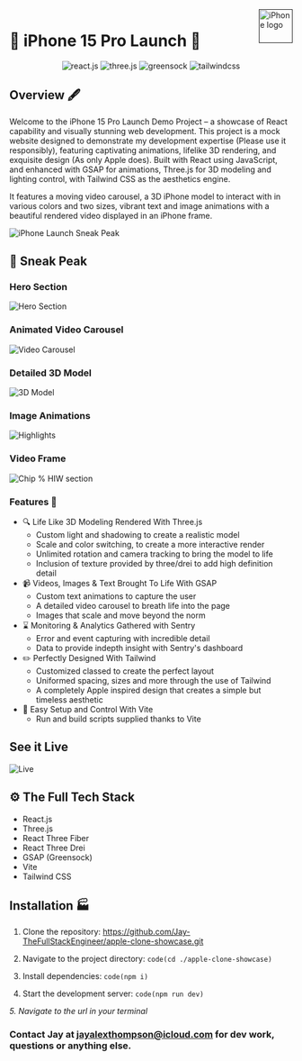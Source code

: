 <a href="">
    <img src="https://th.bing.com/th/id/OIP.SWrf9ShmAkXcqLOeF1dBNwHaE8?rs=1&pid=ImgDetMain" alt="iPhone logo" title="Apple iPhone 15 Pro" align="right" height="60" />
</a>

# :iphone: iPhone 15 Pro Launch :iphone:

<div align="center">
    <img src="https://img.shields.io/badge/-React_JS-black?style=for-the-badge&logoColor=white&logo=react&color=61DAFB" alt="react.js" />
    <img src="https://img.shields.io/badge/-Three_JS-black?style=for-the-badge&logoColor=white&logo=threedotjs&color=000000" alt="three.js" />
    <img src="https://img.shields.io/badge/-GSAP-black?style=for-the-badge&logoColor=white&logo=greensock&color=88CE02" alt="greensock" />
    <img src="https://img.shields.io/badge/-Tailwind_CSS-black?style=for-the-badge&logoColor=white&logo=tailwindcss&color=06B6D4" alt="tailwindcss" />
  </div>

## Overview :fountain_pen:

Welcome to the iPhone 15 Pro Launch Demo Project – a showcase of React capability and visually stunning web development. This project is a mock website designed to demonstrate my development expertise (Please use it responsibly), featuring captivating animations, lifelike 3D rendering, and exquisite design (As only Apple does). Built with React using JavaScript, and enhanced with GSAP for animations, Three.js for 3D modeling and lighting control, with Tailwind CSS as the aesthetics engine.

It features a moving video carousel, a 3D iPhone model to interact with in various colors and two sizes, vibrant text and image animations with a beautiful rendered video displayed in an iPhone frame.

![iPhone Launch Sneak Peak](https://github.com/Jay-TheFullStackEnginner/apple-clone-showcase/blob/development/iphone-launch/git_assets/iPhone-Launch-Short.gif)

## :rocket: Sneak Peak

### Hero Section

![Hero Section](https://github.com/Jay-TheFullStackEnginner/apple-clone-showcase/blob/development/iphone-launch/git_assets/Iphone-launch-1.png)

### Animated Video Carousel

![Video Carousel](https://github.com/Jay-TheFullStackEnginner/apple-clone-showcase/blob/development/iphone-launch/git_assets/Iphone-launch-2.png)

### Detailed 3D Model

![3D Model](https://github.com/Jay-TheFullStackEnginner/apple-clone-showcase/blob/development/iphone-launch/git_assets/Iphone-launch-3.png)

### Image Animations

![Highlights](https://github.com/Jay-TheFullStackEnginner/apple-clone-showcase/blob/development/iphone-launch/git_assets/Iphone-launch-4.png)

### Video Frame

![Chip % HIW section](https://github.com/Jay-TheFullStackEnginner/apple-clone-showcase/blob/development/iphone-launch/git_assets/Iphone-launch-5.png)

### Features :mechanical_arm:

- :mag: Life Like 3D Modeling Rendered With Three.js
  - Custom light and shadowing to create a realistic model
  - Scale and color switching, to create a more interactive render
  - Unlimited rotation and camera tracking to bring the model to life
  - Inclusion of texture provided by three/drei to add high definition detail
- :video_camera: Videos, Images & Text Brought To Life With GSAP
  - Custom text animations to capture the user
  - A detailed video carousel to breath life into the page
  - Images that scale and move beyond the norm
- :hourglass: Monitoring & Analytics Gathered with Sentry
  - Error and event capturing with incredible detail
  - Data to provide indepth insight with Sentry's dashboard
- :pencil2: Perfectly Designed With Tailwind
  - Customized classed to create the perfect layout
  - Uniformed spacing, sizes and more through the use of Tailwind
  - A completely Apple inspired design that creates a simple but timeless aesthetic
- :wrench: Easy Setup and Control With Vite
  - Run and build scripts supplied thanks to Vite

## See it Live

![Live](http://iphone.thefullstackengineer.tech)

## <a name="tech-stack">⚙️ The Full Tech Stack</a>

- React.js
- Three.js
- React Three Fiber
- React Three Drei
- GSAP (Greensock)
- Vite
- Tailwind CSS

## Installation :factory:

1. Clone the repository:
   https://github.com/Jay-TheFullStackEngineer/apple-clone-showcase.git

2. Navigate to the project directory:
   `code(cd ./apple-clone-showcase)`

3. Install dependencies:
   `code(npm i)`

4. Start the development server:
   `code(npm run dev)`

_5. Navigate to the url in your terminal_

### Contact Jay at jayalexthompson@icloud.com for dev work, questions or anything else.
